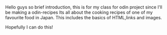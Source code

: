 Hello guys so brief introduction, this is for my class for odin project since I'll be making a odin-recipes 
Its all about the cooking recipes of one of my favourite food in Japan.
This includes the basics of HTML,links and images.

Hopefully I can do this!

